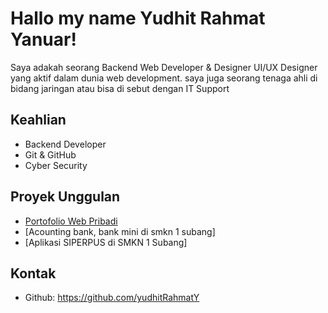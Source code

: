 # Hallo my name Yudhit Rahmat Yanuar!
Saya adakah seorang Backend Web Developer & Designer UI/UX Designer yang aktif dalam dunia web development. saya juga seorang tenaga ahli di bidang jaringan atau bisa di sebut dengan IT Support

## Keahlian 
- Backend Developer
- Git & GitHub
- Cyber Security

## Proyek Unggulan 
- [Portofolio Web Pribadi](https://ydhtrhmtynr.github.io/)
- [Acounting bank, bank mini di smkn 1 subang]
- [Aplikasi SIPERPUS di SMKN 1 Subang]

## Kontak 
- Github: https://github.com/yudhitRahmatY
